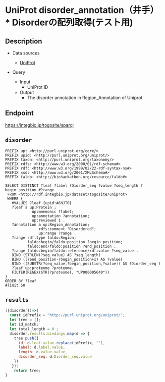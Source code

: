 # UniProt disorder_annotation（井手）* Disorderの配列取得(テスト用) 

## Description

- Data sources
    - [UniProt](https://www.uniprot.org/)

- Query
    - Input
        - UniProt ID
    - Output
        - The disorder annotation in Region_Annotation of Uniprot

## Endpoint
https://integbio.jp/togosite/sparql

## `disorder`
```sparql
PREFIX up: <http://purl.uniprot.org/core/>
PREFIX upid: <http://purl.uniprot.org/uniprot/>
PREFIX taxon: <http://purl.uniprot.org/taxonomy/>
PREFIX rdfs: <http://www.w3.org/2000/01/rdf-schema#>
PREFIX rdf: <http://www.w3.org/1999/02/22-rdf-syntax-ns#>
PREFIX xsd: <http://www.w3.org/2001/XMLSchema#> 
PREFIX faldo: <http://biohackathon.org/resource/faldo#>

SELECT DISTINCT ?leaf ?label ?Diorder_seq ?value ?seq_length ?begin_position #?range 
 FROM <http://rdf.integbio.jp/dataset/togosite/uniprot>
 WHERE {
   #VALUES ?leaf {upid:A6NJT0}
   ?leaf a up:Protein ;
            up:mnemonic ?label;
            up:annotation ?annotation;
            up:reviewed 1 .
   ?annotation a up:Region_Annotation;
               rdfs:comment "Disordered";
               up:range ?range .
   ?range rdf:type faldo:Region;
          faldo:begin/faldo:position ?begin_position;
          faldo:end/faldo:position ?end_position .
   ?range faldo:begin/faldo:reference/rdf:value ?seq_value .
   BIND (STRLEN(?seq_value) AS ?seq_length)
   BIND ((?end_position-?begin_position+1) AS ?value)
   BIND ((SUBSTR(?seq_value,?begin_position,?value)) AS ?Diorder_seq )
   ?leaf up:proteome ?proteome.
   FILTER(REGEX(STR(?proteome), "UP000005640"))
}
ORDER BY ?leaf
#limit 50
```

## `results`

```javascript
({disorder})=>{
  const idPrefix = "http://purl.uniprot.org/uniprot/";
  let tree = [];
  let id_match;
  let total_length = 0 ;
  disorder.results.bindings.map(d => {
    tree.push({
      id: d.leaf.value.replace(idPrefix, ""),
      label: d.label.value,
      length: d.value.value,
      disorder_seq: d.Diorder_seq.value 
    })
   });
    return tree;
}
```